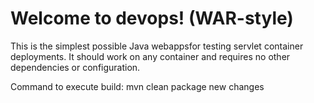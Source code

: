 Welcome to devops! (WAR-style)
=================

This is the simplest possible Java webappsfor testing servlet container deployments.  It should work on any container and requires no other dependencies or configuration.

Command to execute  build:
mvn clean package
new changes

